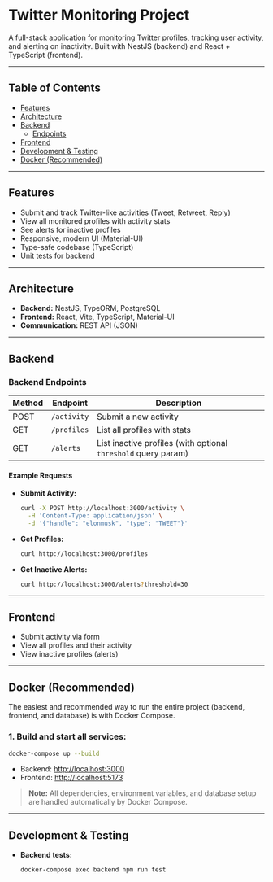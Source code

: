 # Twitter Monitoring Project

A full-stack application for monitoring Twitter profiles, tracking user activity, and alerting on inactivity. Built with NestJS (backend) and React + TypeScript (frontend).

---

## Table of Contents

- [Features](#features)
- [Architecture](#architecture)
- [Backend](#backend)
  - [Endpoints](#backend-endpoints)
- [Frontend](#frontend)
- [Development & Testing](#development--testing)
- [Docker (Recommended)](#docker-recommended)

---

## Features

- Submit and track Twitter-like activities (Tweet, Retweet, Reply)
- View all monitored profiles with activity stats
- See alerts for inactive profiles
- Responsive, modern UI (Material-UI)
- Type-safe codebase (TypeScript)
- Unit tests for backend

---

## Architecture

- **Backend:** NestJS, TypeORM, PostgreSQL
- **Frontend:** React, Vite, TypeScript, Material-UI
- **Communication:** REST API (JSON)

---

## Backend

### Backend Endpoints

| Method | Endpoint    | Description                                                    |
| ------ | ----------- | -------------------------------------------------------------- |
| POST   | `/activity` | Submit a new activity                                          |
| GET    | `/profiles` | List all profiles with stats                                   |
| GET    | `/alerts`   | List inactive profiles (with optional `threshold` query param) |

#### Example Requests

- **Submit Activity:**
  ```bash
  curl -X POST http://localhost:3000/activity \
    -H 'Content-Type: application/json' \
    -d '{"handle": "elonmusk", "type": "TWEET"}'
  ```
- **Get Profiles:**
  ```bash
  curl http://localhost:3000/profiles
  ```
- **Get Inactive Alerts:**
  ```bash
  curl http://localhost:3000/alerts?threshold=30
  ```

---

## Frontend

- Submit activity via form
- View all profiles and their activity
- View inactive profiles (alerts)

---

## Docker (Recommended)

The easiest and recommended way to run the entire project (backend, frontend, and database) is with Docker Compose.

### 1. Build and start all services:

```bash
docker-compose up --build
```

- Backend: [http://localhost:3000](http://localhost:3000)
- Frontend: [http://localhost:5173](http://localhost:5173)

> **Note:** All dependencies, environment variables, and database setup are handled automatically by Docker Compose.

---

## Development & Testing

- **Backend tests:**
  ```bash
  docker-compose exec backend npm run test
  ```
